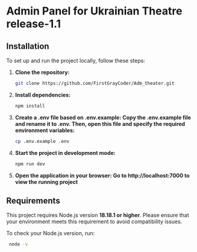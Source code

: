 # Admin Panel for Ukrainian Theatre release-1.1

## Installation

To set up and run the project locally, follow these steps:

1.  **Clone the repository:**

    ```bash
    git clone https://github.com/FirstGrayCoder/Adm_theater.git
    ```

2.  **Install dependencies:**

    ```bash
    npm install
    ```

3.  **Create a .env file based on .env.example: Copy the .env.example file and rename it to .env. Then, open this file and specify the required environment variables:**

    ```bash
    cp .env.example .env
    ```

4.  **Start the project in development mode:**

    ```bash
    npm run dev
    ```

5.  **Open the application in your browser: Go to http://localhost:7000 to view the running project**

## Requirements

This project requires Node.js version **18.18.1 or higher**. Please ensure that your environment meets this requirement to avoid compatibility issues.

To check your Node.js version, run:

```bash
 node -v
```
